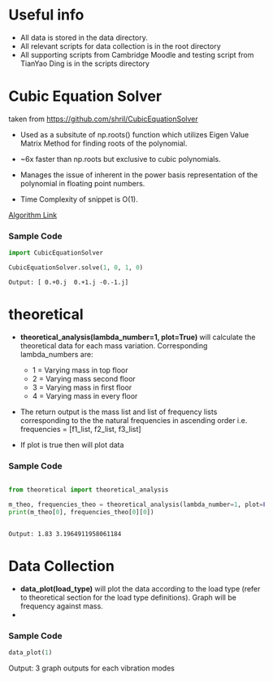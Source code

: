 # Useful info
* All data is stored in the data directory.
* All relevant scripts for data collection is in the root directory
* All supporting scripts from Cambridge Moodle and testing script from TianYao Ding is in the scripts directory


# Cubic Equation Solver

taken from https://github.com/shril/CubicEquationSolver


* Used as a subsitute of np.roots() function which utilizes Eigen Value Matrix Method for finding roots of the polynomial.

  

* ~6x faster than np.roots but exclusive to cubic polynomials.

  

* Manages the issue of inherent in the power basis representation of the polynomial in floating point numbers.

  

* Time Complexity of snippet is O(1).

  

[Algorithm Link](http://www.1728.org/cubic2.htm)

  

### Sample Code
```python
import CubicEquationSolver

CubicEquationSolver.solve(1, 0, 1, 0)
```
```
Output: [ 0.+0.j  0.+1.j -0.-1.j]
```

  

# theoretical

* **theoretical_analysis(lambda_number=1, plot=True)** will calculate the theoretical data for each mass variation. Corresponding lambda_numbers are:
	* 1 = Varying mass in top floor
	* 2 = Varying mass second floor
	* 3 = Varying mass in first floor
	* 4 = Varying mass in every floor

* The return output is the mass list and list of frequency lists corresponding to the the natural frequencies in ascending order i.e. frequencies = [f1_list, f2_list, f3_list]

* If plot is true then will plot data

### Sample Code

```python

from theoretical import theoretical_analysis

m_theo, frequencies_theo = theoretical_analysis(lambda_number=1, plot=False)
print(m_theo[0], frequencies_theo[0][0])

```

```

Output: 1.83 3.1964911958061184

```

# Data Collection
* **data_plot(load_type)** will plot the data according to the load type (refer to theoretical section for the load type definitions). Graph will be frequency against mass.
* 

### Sample Code

```python
data_plot(1)
```
Output: 
3 graph outputs for each vibration modes